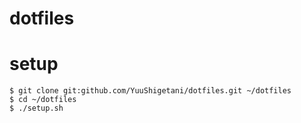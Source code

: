 dotfiles
========

# setup

```
$ git clone git:github.com/YuuShigetani/dotfiles.git ~/dotfiles
$ cd ~/dotfiles
$ ./setup.sh
```

